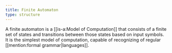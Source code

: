 ```yaml
---
title: Finite Automaton
type: structure
---
```

A finite automaton is a [[is-a:Model of Computation]] that consists of a finite set of states and transitions between those states based on input symbols. It is the simplest model of computation, capable of recognizing of regular [[mention:formal grammar|languages]].